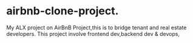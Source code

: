 # airbnb-clone-project.
My ALX project on AirBnB Project,this is to bridge tenant and real estate developers.
This project involve frontend dev,backend dev & devops,
